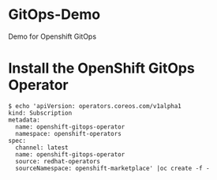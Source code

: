 # GitOps-Demo
Demo for Openshift GitOps

# Install the OpenShift GitOps Operator
```
$ echo 'apiVersion: operators.coreos.com/v1alpha1
kind: Subscription
metadata:
  name: openshift-gitops-operator
  namespace: openshift-operators
spec:
  channel: latest
  name: openshift-gitops-operator
  source: redhat-operators
  sourceNamespace: openshift-marketplace' |oc create -f -

```